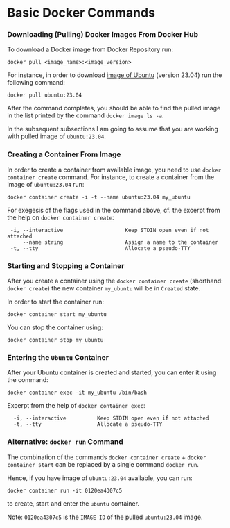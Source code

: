 # Basic Docker Commands


### Downloading (Pulling) Docker Images From Docker Hub
To download a Docker image from Docker Repository run:

```
docker pull <image_name>:<image_version>
```

For instance, in order to download [image of Ubuntu](https://hub.docker.com/_/ubuntu) (version 23.04) run the following command:
```
docker pull ubuntu:23.04
```

After the command completes, you should be able to find the pulled image in the list printed by the command `docker image ls -a`.

In the subsequent subsections I am going to assume that you are working with pulled image of `ubuntu:23.04`.


### Creating a Container From Image

In order to create a container from available image, you need to use `docker container create` command. For instance, to create a container from the image of `ubuntu:23.04` run:

```
docker container create -i -t --name ubuntu:23.04 my_ubuntu
```

For exegesis of the flags used in the command above, cf. the excerpt from the help on `docker container create`:

```
 -i, --interactive                    Keep STDIN open even if not attached
     --name string                    Assign a name to the container
 -t, --tty                            Allocate a pseudo-TTY
```



### Starting and Stopping a Container

After you create a container using the `docker container create` (shorthand: `docker create`) the new container `my_ubuntu` will be in `Created` state.

In order to start the container run:

```
docker container start my_ubuntu
```

You can stop the container using:

```
docker container stop my_ubuntu
```


### Entering the `Ubuntu` Container
After your Ubuntu container is created and started, you can enter it using the command:

```
docker container exec -it my_ubuntu /bin/bash
```


Excerpt from the help of `docker container exec`:

```
  -i, --interactive          Keep STDIN open even if not attached
  -t, --tty                  Allocate a pseudo-TTY

```


### Alternative: `docker run` Command

The combination of the commands `docker container create` + `docker container start` can be replaced by a single command `docker run`. 

Hence, if you have image of `ubuntu:23.04` available, you can run:

```
docker container run -it 0120ea4307c5
```

to create, start and enter the `ubuntu` container.
 


Note: `0120ea4307c5` is the `IMAGE ID` of the pulled `ubuntu:23.04` image.

